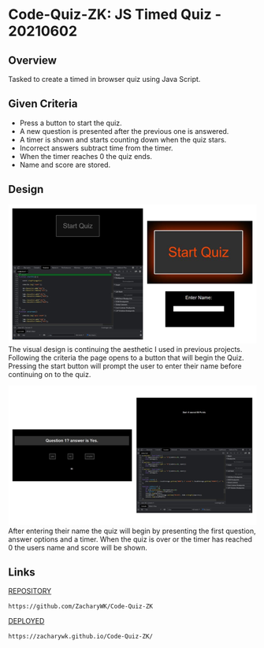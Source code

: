 # Code-Quiz-ZK: JS Timed Quiz - 20210602


## Overview
Tasked to create a timed in browser quiz using Java Script. 

## Given Criteria
* Press a button to start the quiz.
* A new question is presented after the previous one is answered.
* A timer is shown and starts counting down when the quiz stars.
* Incorrect answers subtract time from the timer.
* When the timer reaches 0 the quiz ends.
* Name and score are stored.

## Design
![image](./Assets/IMG/CAPS.png)
The visual design is continuing the aesthetic I used in previous projects. Following the criteria the page opens to a button that will begin the Quiz.
Pressing the start button will prompt the user to enter their name before continuing on to the quiz.

![image](./Assets/IMG/CAPS2.png)
After entering their name the quiz will begin by presenting the first question, answer options and a timer.
When the quiz is over or the timer has reached 0 the users name and score will be shown.

## Links
[REPOSITORY](https://github.com/ZacharyWK/Code-Quiz-ZK)
```
https://github.com/ZacharyWK/Code-Quiz-ZK
```

[DEPLOYED](https://zacharywk.github.io/Code-Quiz-ZK/)
```
https://zacharywk.github.io/Code-Quiz-ZK/
```
